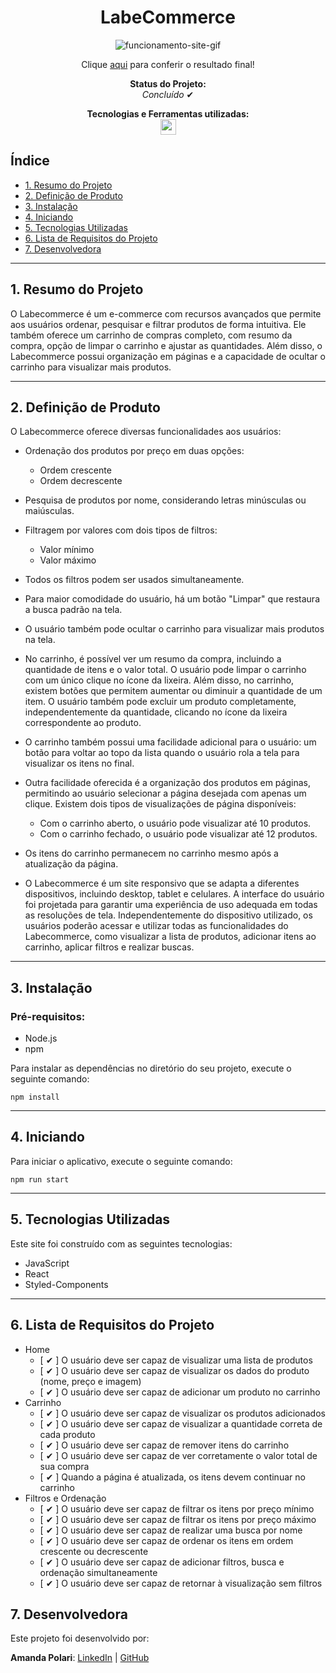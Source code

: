 <h1 align="center">LabeCommerce</h1>
<div align="center">

![funcionamento-site-gif](./labecommerce/src/assets/img/site.gif)

Clique [aqui](https://amandapolari.github.io/projeto-frontendreact/) para conferir o resultado final!

<p align="center"><strong>Status do Projeto:<br></strong> <i>Concluído</i> ✔</p>

</div>
<p align="center">
<span><strong>Tecnologias e Ferramentas utilizadas:</strong></span>
<br>
  <a href="https://skillicons.dev">
    <img src="https://skillicons.dev/icons?i=js,react,styledcomponents,github,git" style="height: 25px;"/>
  </a>
</p>

## Índice

-   [1. Resumo do Projeto](#1-resumo-do-projeto)
-   [2. Definição de Produto](#2-definição-de-produto)
-   [3. Instalação](#3-instalação)
-   [4. Iniciando](#4-iniciando)
-   [5. Tecnologias Utilizadas](#5-tecnologias-utilizadas)
-   [6. Lista de Requisitos do Projeto](#6-lista-de-requisitos-do-projeto)
-   [7. Desenvolvedora](#7-desenvolvedora)

---

## 1. Resumo do Projeto

O Labecommerce é um e-commerce com recursos avançados que permite aos usuários ordenar, pesquisar e filtrar produtos de forma intuitiva. Ele também oferece um carrinho de compras completo, com resumo da compra, opção de limpar o carrinho e ajustar as quantidades. Além disso, o Labecommerce possui organização em páginas e a capacidade de ocultar o carrinho para visualizar mais produtos.

---

## 2. Definição de Produto

O Labecommerce oferece diversas funcionalidades aos usuários:

-   Ordenação dos produtos por preço em duas opções:

    -   Ordem crescente
    -   Ordem decrescente

-   Pesquisa de produtos por nome, considerando letras minúsculas ou maiúsculas.

-   Filtragem por valores com dois tipos de filtros:

    -   Valor mínimo
    -   Valor máximo

-   Todos os filtros podem ser usados simultaneamente.

-   Para maior comodidade do usuário, há um botão "Limpar" que restaura a busca padrão na tela.

-   O usuário também pode ocultar o carrinho para visualizar mais produtos na tela.

-   No carrinho, é possível ver um resumo da compra, incluindo a quantidade de itens e o valor total. O usuário pode limpar o carrinho com um único clique no ícone da lixeira. Além disso, no carrinho, existem botões que permitem aumentar ou diminuir a quantidade de um item. O usuário também pode excluir um produto completamente, independentemente da quantidade, clicando no ícone da lixeira correspondente ao produto.

-   O carrinho também possui uma facilidade adicional para o usuário: um botão para voltar ao topo da lista quando o usuário rola a tela para visualizar os itens no final.

-   Outra facilidade oferecida é a organização dos produtos em páginas, permitindo ao usuário selecionar a página desejada com apenas um clique. Existem dois tipos de visualizações de página disponíveis:

    -   Com o carrinho aberto, o usuário pode visualizar até 10 produtos.
    -   Com o carrinho fechado, o usuário pode visualizar até 12 produtos.

-   Os itens do carrinho permanecem no carrinho mesmo após a atualização da página.

-   O Labecommerce é um site responsivo que se adapta a diferentes dispositivos, incluindo desktop, tablet e celulares. A interface do usuário foi projetada para garantir uma experiência de uso adequada em todas as resoluções de tela. Independentemente do dispositivo utilizado, os usuários poderão acessar e utilizar todas as funcionalidades do Labecommerce, como visualizar a lista de produtos, adicionar itens ao carrinho, aplicar filtros e realizar buscas.

---

## 3. Instalação

### Pré-requisitos:

-   Node.js
-   npm

Para instalar as dependências no diretório do seu projeto, execute o seguinte comando:

```
npm install
```

---

## 4. Iniciando

Para iniciar o aplicativo, execute o seguinte comando:

```
npm run start
```

---

## 5. Tecnologias Utilizadas

Este site foi construído com as seguintes tecnologias:

-   JavaScript
-   React
-   Styled-Components

---

## 6. Lista de Requisitos do Projeto

-   Home
    -   [ ✔ ] O usuário deve ser capaz de visualizar uma lista de produtos
    -   [ ✔ ] O usuário deve ser capaz de visualizar os dados do produto (nome, preço e imagem)
    -   [ ✔ ] O usuário deve ser capaz de adicionar um produto no carrinho
-   Carrinho
    -   [ ✔ ] O usuário deve ser capaz de visualizar os produtos adicionados
    -   [ ✔ ] O usuário deve ser capaz de visualizar a quantidade correta de cada produto
    -   [ ✔ ] O usuário deve ser capaz de remover itens do carrinho
    -   [ ✔ ] O usuário deve ser capaz de ver corretamente o valor total de sua compra
    -   [ ✔ ] Quando a página é atualizada, os itens devem continuar no carrinho
-   Filtros e Ordenação
    -   [ ✔ ] O usuário deve ser capaz de filtrar os itens por preço mínimo
    -   [ ✔ ] O usuário deve ser capaz de filtrar os itens por preço máximo
    -   [ ✔ ] O usuário deve ser capaz de realizar uma busca por nome
    -   [ ✔ ] O usuário deve ser capaz de ordenar os itens em ordem crescente ou decrescente
    -   [ ✔ ] O usuário deve ser capaz de adicionar filtros, busca e ordenação simultaneamente
    -   [ ✔ ] O usuário deve ser capaz de retornar à visualização sem filtros

###

## 7. Desenvolvedora

Este projeto foi desenvolvido por:

**Amanda Polari**: [LinkedIn](https://www.linkedin.com/in/amandapolari/) | [GitHub](https://github.com/amandapolari)
